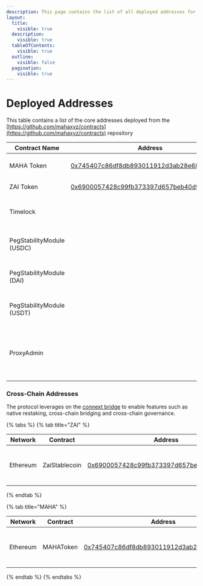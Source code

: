 ```yaml
---
description: This page contains the list of all deployed addresses for the protocol.
layout:
  title:
    visible: true
  description:
    visible: true
  tableOfContents:
    visible: true
  outline:
    visible: false
  pagination:
    visible: true
---
```


# Deployed Addresses

This table contains a list of the core addresses deployed from the [https://github.com/mahaxyz/contracts](https://github.com/mahaxyz/contracts) repository

| Contract Name             | Address                                                                                                             | Comments                                                        |
| ------------------------- | ------------------------------------------------------------------------------------------------------------------- | --------------------------------------------------------------- |
| MAHA Token                | [0x745407c86df8db893011912d3ab28e68b62e49b0](https://etherscan.io/token/0x745407c86df8db893011912d3ab28e68b62e49b0) | The governance token                                            |
| ZAI Token                 | [0x6900057428c99fb373397d657beb40d92d8ac97f](https://etherscan.io/token/0x6900057428c99fb373397d657beb40d92d8ac97f) | The USD stablecoin                                              |
| Timelock                  |                                                                                                                     | All protocol ownership rests in this timelock                   |
| PegStabilityModule (USDC) |                                                                                                                     | Used to mint ZAI with USDC collateral                           |
| PegStabilityModule (DAI)  |                                                                                                                     | Used to mint ZAI with DAI collateral                            |
| PegStabilityModule (USDT) |                                                                                                                     | Used to mint ZAI with USDT collateral                           |
| ProxyAdmin                |                                                                                                                     | Used as the admin for all deployed proxies. Owned by governance |

### Cross-Chain Addresses <a href="#layer-2-addresses" id="layer-2-addresses"></a>

The protocol leverages on the [connext bridge](https://www.connext.network/) to enable features such as native restaking, cross-chain bridging and cross-chain governance.

{% tabs %}
{% tab title="ZAI" %}
<table><thead><tr><th width="129">Network</th><th width="132">Contract</th><th width="174">Address</th><th>Comments</th></tr></thead><tbody><tr><td>Ethereum</td><td>ZaiStablecoin</td><td><a href="https://etherscan.io/token/0x6900057428c99fb373397d657beb40d92d8ac97f">0x6900057428c99fb373397d657beb40d92d8ac97f</a></td><td>The main token on the Ethereum network</td></tr></tbody></table>


{% endtab %}

{% tab title="MAHA" %}
<table><thead><tr><th width="129">Network</th><th width="132">Contract</th><th width="174">Address</th><th>Comments</th></tr></thead><tbody><tr><td>Ethereum</td><td>MAHAToken</td><td><a href="https://etherscan.io/token/0x745407c86df8db893011912d3ab28e68b62e49b0">0x745407c86df8db893011912d3ab28e68b62e49b0</a></td><td>The main token on the Ethereum network</td></tr></tbody></table>
{% endtab %}
{% endtabs %}
